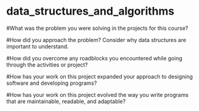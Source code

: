 # data_structures_and_algorithms

#What was the problem you were solving in the projects for this course?

#How did you approach the problem? Consider why data structures are important to understand.

#How did you overcome any roadblocks you encountered while going through the activities or project?

#How has your work on this project expanded your approach to designing software and developing programs?

#How has your work on this project evolved the way you write programs that are maintainable, readable, and adaptable?
